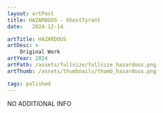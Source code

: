 ```yaml
---
layout: artPost
title: HAZARDOUS - GhostTyrant
date:   2024-12-14

artTitle: HAZARDOUS
artDesc: >
    Original Work
artYear: 2024
artPath: /assets/fullsize/fullsize_hazardous.png
artThumb: /assets/thumbnails/thumb_hazardous.png

tags: polished
---
```


NO ADDITIONAL INFO